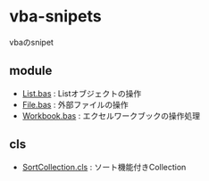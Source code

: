 # vba-snipets
vbaのsnipet

## module
- [List.bas](module/List.bas)	: Listオブジェクトの操作
- [File.bas](module/File.bas)	: 外部ファイルの操作
- [Workbook.bas](module/Workbook.bas)	: エクセルワークブックの操作処理

## cls
- [SortCollection.cls](cls/SortCollection.cls)	: ソート機能付きCollection
